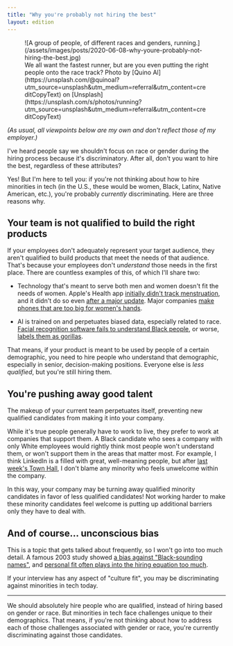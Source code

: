 ```yaml
---
title: "Why you're probably not hiring the best"
layout: edition
---
```


<figure id="cover-img" markdown="1">
![A group of people, of different races and genders, running.](/assets/images/posts/2020-06-08-why-youre-probably-not-hiring-the-best.jpg)
<figcaption markdown="1">We all want the fastest runner, but are you even putting the right people onto the race track? Photo by [Quino Al](https://unsplash.com/@quinoal?utm_source=unsplash&utm_medium=referral&utm_content=creditCopyText) on [Unsplash](https://unsplash.com/s/photos/running?utm_source=unsplash&utm_medium=referral&utm_content=creditCopyText)
</figcaption>
</figure>

_(As usual, all viewpoints below are my own and don't reflect those of my employer.)_

I've heard people say we shouldn't focus on race or gender during the hiring process because it's discriminatory. After all, don't you want to hire the best, regardless of these attributes?

Yes! But I'm here to tell you: if you're not thinking about how to hire minorities in tech (in the U.S., these would be women, Black, Latinx, Native American, etc.), you're probably _currently_ discriminating. Here are three reasons why.

## Your team is not qualified to build the right products

If your employees don't adequately represent your target audience, they aren't qualified to build products that meet the needs of that audience. That's because your employees don't _understand_ those needs in the first place. There are countless examples of this, of which I'll share two:

- Technology that's meant to serve both men and women doesn't fit the needs of women. Apple's Health app [initially didn't track menstruation](https://www.theverge.com/2014/9/25/6844021/apple-promised-an-expansive-health-app-so-why-cant-i-track), and it didn't do so even [after a major update](https://splinternews.com/apple-has-a-lady-problem-the-new-version-of-healthkit-1793846504). Major companies [make phones that are too big for women's hands](https://www.theatlantic.com/technology/archive/2014/09/are-the-new-iphones-too-big-for-womens-hands/379911/).

- AI is trained on and perpetuates biased data, especially related to race. [Facial recognition software fails to understand Black people](https://www.nytimes.com/2019/01/24/technology/amazon-facial-technology-study.html), or worse, [labels them as gorillas](https://www.theverge.com/2018/1/12/16882408/google-racist-gorillas-photo-recognition-algorithm-ai).

That means, if your product is meant to be used by people of a certain demographic, you need to hire people who understand that demographic, especially in senior, decision-making positions. Everyone else is _less qualified_, but you're still hiring them.

## You're pushing away good talent

The makeup of your current team perpetuates itself, preventing new qualified candidates from making it into your company. 

While it's true people generally have to work to live, they prefer to work at companies that support them. A Black candidate who sees a company with only White employees would rightly think most people won't understand them, or won't support them in the areas that matter most. For example, I think LinkedIn is a filled with great, well-meaning people, but after [last week's Town Hall](https://www.theverge.com/2020/6/4/21279739/linkedin-employees-racist-comments-george-floyd-protest), I don't blame any minority who feels unwelcome within the company.

In this way, your company may be turning away qualified minority candidates in favor of less qualified candidates! Not working harder to make these minority candidates feel welcome is putting up additional barriers only they have to deal with.

## And of course... unconscious bias

This is a topic that gets talked about frequently, so I won't go into too much detail. A famous 2003 study showed [a bias against "Black-sounding names"](https://www.nber.org/papers/w9873), and [personal fit often plays into the hiring equation too much](https://www.nytimes.com/2015/05/31/opinion/sunday/guess-who-doesnt-fit-in-at-work.html).

If your interview has any aspect of "culture fit", you may be discriminating against minorities in tech today.

---

We should absolutely hire people who are qualified, instead of hiring based on gender or race. But minorities in tech face challenges unique to their demographics. That means, if you're not thinking about how to address each of those challenges associated with gender or race, you're currently discriminating against those candidates.
